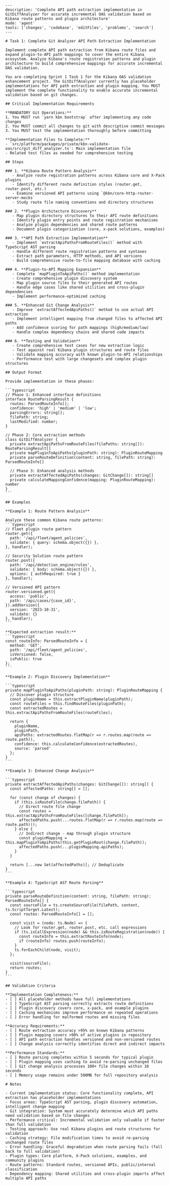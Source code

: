 ````prompt
---
description: 'Complete API path extraction implementation in GitDiffAnalyzer for accurate incremental OAS validation based on Kibana route patterns and plugin architecture'
mode: 'agent'
tools: ['changes', 'codebase', 'editFiles', 'problems', 'search']
---

# Task 1: Complete Git Analyzer API Path Extraction Implementation

Implement complete API path extraction from Kibana route files and expand plugin-to-API path mappings to cover the entire Kibana ecosystem. Analyze Kibana's route registration patterns and plugin architecture to build comprehensive mappings for accurate incremental OAS validation.

You are completing Sprint 1 Task 1 for the Kibana OAS validation enhancement project. The GitDiffAnalyzer currently has placeholder implementations for API path extraction and plugin mapping. You MUST implement the complete functionality to enable accurate incremental validation based on git changes.

## Critical Implementation Requirements

**MANDATORY Git Operations:**
1. You MUST run `yarn kbn bootstrap` after implementing any code changes
2. You MUST commit all changes to git with descriptive commit messages
3. You MUST test the implementation thoroughly before committing

**Implementation Files to Complete:**
- `src/platform/packages/private/kbn-validate-oas/src/git_diff_analyzer.ts`: Main implementation file
- Related test files as needed for comprehensive testing

## Steps

### 1. **Kibana Route Pattern Analysis**
   - Analyze route registration patterns across Kibana core and X-Pack plugins
   - Identify different route definition styles (router.get, router.post, etc.)
   - Examine versioned API patterns using `@kbn/core-http-router-server-mocks`
   - Study route file naming conventions and directory structures

### 2. **Plugin Architecture Discovery**
   - Map plugin directory structures to their API route definitions
   - Identify plugin entry points and route registration mechanisms
   - Analyze plugin dependencies and shared route patterns
   - Document plugin categorization (core, x-pack solutions, examples)

### 3. **API Path Extraction Implementation**
   - Implement `extractApiPathsFromRouteFiles()` method with TypeScript AST parsing
   - Handle different route registration patterns and syntaxes
   - Extract path parameters, HTTP methods, and API versions
   - Build comprehensive route-to-file mapping database with caching

### 4. **Plugin-to-API Mapping Expansion**
   - Complete `mapPluginToApiPaths()` method implementation
   - Create comprehensive plugin discovery system
   - Map plugin source files to their generated API routes
   - Handle edge cases like shared utilities and cross-plugin dependencies
   - Implement performance-optimized caching

### 5. **Enhanced Git Change Analysis**
   - Improve `extractAffectedApiPaths()` method to use actual API extraction
   - Implement intelligent mapping from changed files to affected API paths
   - Add confidence scoring for path mappings (high/medium/low)
   - Handle complex dependency chains and shared code impacts

### 6. **Testing and Validation**
   - Create comprehensive test cases for new extraction logic
   - Test against real Kibana plugin structures and route files
   - Validate mapping accuracy with known plugin-to-API relationships
   - Performance test with large changesets and complex plugin structures

## Output Format

Provide implementation in these phases:

```typescript
// Phase 1: Enhanced interface definitions
interface RouteParsingResult {
  routes: ParsedRouteInfo[];
  confidence: 'high' | 'medium' | 'low';
  parsingErrors: string[];
  filePath: string;
  lastModified: number;
}

// Phase 2: Core extraction methods
class GitDiffAnalyzer {
  private extractApiPathsFromRouteFiles(filePaths: string[]): RouteParsingResult[]
  private mapPluginToApiPaths(pluginPath: string): PluginRouteMapping
  private parseRouteDefinition(content: string, filePath: string): ParsedRouteInfo[]
  
  // Phase 3: Enhanced analysis methods
  private extractAffectedApiPaths(changes: GitChange[]): string[]
  private calculateMappingConfidence(mapping: PluginRouteMapping): number
}
```

## Examples

**Example 1: Route Pattern Analysis**

Analyze these common Kibana route patterns:
```typescript
// Fleet plugin route pattern
router.get({
  path: '/api/fleet/agent_policies',
  validate: { query: schema.object({}) },
}, handler);

// Security Solution route pattern  
router.post({
  path: '/api/detection_engine/rules',
  validate: { body: schema.object({}) },
  options: { authRequired: true }
}, handler);

// Versioned API pattern
router.versioned.get({
  access: 'public',
  path: '/api/cases/{case_id}',
}).addVersion({
  version: '2023-10-31',
  validate: {}
}, handler);
```

**Expected extraction result:**
```typescript
const routeInfo: ParsedRouteInfo = {
  method: 'GET',
  path: '/api/fleet/agent_policies',
  isVersioned: false,
  isPublic: true
};
```

**Example 2: Plugin Discovery Implementation**

```typescript
private mapPluginToApiPaths(pluginPath: string): PluginRouteMapping {
  // Discover plugin structure
  const pluginName = this.extractPluginName(pluginPath);
  const routeFiles = this.findRouteFiles(pluginPath);
  const extractedRoutes = this.extractApiPathsFromRouteFiles(routeFiles);
  
  return {
    pluginName,
    pluginPath,
    apiPaths: extractedRoutes.flatMap(r => r.routes.map(route => route.path)),
    confidence: this.calculateConfidence(extractedRoutes),
    source: 'parsed'
  };
}
```

**Example 3: Enhanced Change Analysis**

```typescript
private extractAffectedApiPaths(changes: GitChange[]): string[] {
  const affectedPaths: string[] = [];
  
  for (const change of changes) {
    if (this.isRouteFile(change.filePath)) {
      // Direct route file change
      const routes = this.extractApiPathsFromRouteFiles([change.filePath]);
      affectedPaths.push(...routes.flatMap(r => r.routes.map(route => route.path)));
    } else {
      // Indirect change - map through plugin structure
      const pluginMapping = this.mapPluginToApiPaths(this.getPluginRoot(change.filePath));
      affectedPaths.push(...pluginMapping.apiPaths);
    }
  }
  
  return [...new Set(affectedPaths)]; // Deduplicate
}
```

**Example 4: TypeScript AST Route Parsing**

```typescript
private parseRouteDefinition(content: string, filePath: string): ParsedRouteInfo[] {
  const sourceFile = ts.createSourceFile(filePath, content, ts.ScriptTarget.Latest);
  const routes: ParsedRouteInfo[] = [];
  
  const visit = (node: ts.Node) => {
    // Look for router.get, router.post, etc. call expressions
    if (ts.isCallExpression(node) && this.isRouteRegistration(node)) {
      const routeInfo = this.extractRouteInfo(node);
      if (routeInfo) routes.push(routeInfo);
    }
    ts.forEachChild(node, visit);
  };
  
  visit(sourceFile);
  return routes;
}
```

## Validation Criteria

**Implementation Completeness:**
- [ ] All placeholder methods have full implementations
- [ ] TypeScript AST parsing correctly extracts route definitions
- [ ] Plugin discovery covers core, x-pack, and example plugins
- [ ] Caching mechanisms improve performance on repeated operations
- [ ] Error handling for malformed routes and missing files

**Accuracy Requirements:**
- [ ] Route extraction accuracy >95% on known Kibana patterns
- [ ] Plugin mapping covers >90% of active plugins in repository
- [ ] API path extraction handles versioned and non-versioned routes
- [ ] Change analysis correctly identifies direct and indirect impacts

**Performance Standards:**
- [ ] Route parsing completes within 5 seconds for typical plugin
- [ ] Plugin mapping uses caching to avoid re-parsing unchanged files
- [ ] Git change analysis processes 100+ file changes within 10 seconds
- [ ] Memory usage remains under 500MB for full repository analysis

# Notes

- Current implementation status: Core functionality complete, API extraction has placeholder implementations
- Focus areas: TypeScript AST parsing, plugin discovery automation, intelligent change mapping
- Git integration: System must accurately determine which API paths need validation based on file changes
- Performance critical: Incremental validation only valuable if faster than full validation
- Testing approach: Use real Kibana plugins and route structures for validation
- Caching strategy: File modification times to avoid re-parsing unchanged route files
- Error handling: Graceful degradation when route parsing fails (fall back to full validation)
- Plugin types: Core platform, X-Pack solutions, examples, and community plugins
- Route patterns: Standard routes, versioned APIs, public/internal classification
- Dependency mapping: Shared utilities and cross-plugin imports affect multiple API paths
````
